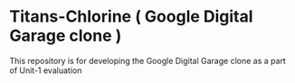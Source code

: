 # Titans-Chlorine ( Google Digital Garage clone )
This repository is for developing the Google Digital Garage clone as a part of Unit-1 evaluation 
